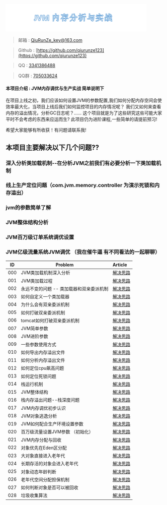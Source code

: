 ![JVM内存调优与生产实战](https://raw.githubusercontent.com/qiurunze123/imageall/master/jvminit.png)

> 邮箱 : [QiuRunZe_key@163.com](QiuRunZe_key@163.com)

> Github : [https://github.com/qiurunze123](https://github.com/qiurunze123)

> QQ : [3341386488](3341386488)

> QQ群 : [705033624](705033624) 


####  本项目介绍 : JVM内存调优与生产实战 简单说明下 

在项目上线之初，我们应该如何设置JVM的参数配置,我们如何分配内存空间会使效率最大化，当项目上线后我们如何监控项目的内存情况呢？
我们又如何来查看内存的溢出情况，分析GC日志呢？...... 这个项目就是为了这些研究这些可能大家平时不会考虑的东西来应运而生? 
此项目仍为进阶课程,一些简单的请提前预习! 

希望大家能够有所收获！有问题请联系我!
 
## 本项目主要解决以下几个问题??

### 深入分析类加载机制--在分析JVM之前我们有必要分析一下类加载机制
### 线上生产定位问题（com.jvm.memory.controller 为演示死锁和内存溢出）
### jvm的参数简单了解
### JVM整体结构分析
### JVM百万级订单系统调优设置
### JVM亿级流量系统JVM调优 （我在催牛逼 有不同看法的一起聊聊）


| ID | Problem  | Article | 
 | --- | ---   | :--- |
 | 000 |JVM类加载机制深入分析 | [解决思路](/docs/jvm.md) |
 | 001 |JVM类加载过程 | [解决思路](/docs/jvm.md) |
 | 002 |永远不变的问题 -- 类加载器和双亲委派机制 | [解决思路](/docs/jvm.md) |
 | 003 |如何自定义一个类加载器 | [解决思路](/docs/jvm.md) |
 | 004 |为什么会有双亲委派机制 | [解决思路](/docs/jvm.md) |
 | 005 |如何打破双亲委派机制 | [解决思路](/docs/jvm.md) |
 | 006 |tomcat如何打破双亲委派机制 | [解决思路](/docs/jvm.md) |
 | 007 |JVM简单参数 | [解决思路](/docs/jvmparam.md) |
 | 008 |JVM进阶参数 | [解决思路](/docs/jvmparam.md) |
 | 009 |一些参数使用方式 | [解决思路](/docs/jvmparam.md) |
 | 010 |如何导出内存溢出文件 | [解决思路](/docs/jvmparam.md) |
 | 011 |如何分析内存溢出文件 | [解决思路](/docs/jvmparam.md) |
 | 012 |如何定位cpu飙高问题 | [解决思路](/docs/jvmparam.md) |
 | 013 |如何定位死锁问题 | [解决思路](/docs/jvmparam.md) |
 | 014 |栈运行机制 | [解决思路](/docs/jvmstack.md) |
 | 015|JVM整体结构 | [解决思路](/docs/jvmstack.md) |
 | 016 |栈内存溢出问题--栈深度问题 | [解决思路](/docs/jvmstack.md) |
 | 017 |JVM内存调优初步认识 | [解决思路](/docs/jvmstack.md) |
 | 018 |JVM对象逃逸分析| [解决思路](/docs/jvmstack.md) |
 | 019 |JVM如何配合生产环境设置参数 | [解决思路](/docs/jvmsee.md) |
 | 020 |百万级流量设置JVM参数 （初始化） | [解决思路](/docs/jvmsee.md) |
 | 021 |JVM内存分配与回收 | [解决思路](/docs/jvmsee.md) |
 | 022 |对象优先在Eden区分配 | [解决思路](/docs/jvmsee.md) |
 | 023 |大对象直接进入老年代 | [解决思路](/docs/jvmsee.md) |
 | 024 |长期存活的对象会进入老年代 | [解决思路](/docs/jvmsee.md) |
 | 025 |对象动态年龄判断 | [解决思路](/docs/jvmsee.md) |
 | 026 |老年代空间分配担保机制 | [解决思路](/docs/jvmsee.md) |
 | 027 |如何判断对象是否可以被回收 | [解决思路](/docs/jvmsee.md) |
 | 028 |垃圾收集算法 | [解决思路](/docs/jvmsee.md) |
